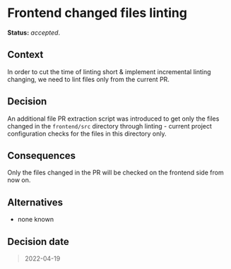 # Frontend changed files linting

**Status:** _accepted_.

## Context

In order to cut the time of linting short & implement incremental linting
changing, we need to lint files only from the current PR.

## Decision

An additional file PR extraction script was introduced to get only the files
changed in the `frontend/src` directory through linting - current project
configuration checks for the files in this directory only.

## Consequences

Only the files changed in the PR will be checked on the frontend side from now
on.

## Alternatives

- none known

## Decision date

> 2022-04-19
